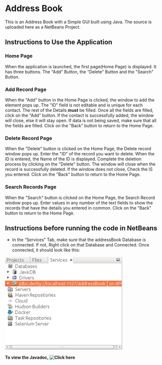 # Address Book

This is an Address Book with a Simple GUI built using Java. The source is uploaded here as a NetBeans Project.

## Instructions to Use the Application

### Home Page

When the application is launched, the first page(Home Page) is displayed. It has three buttons. 
The "Add" Button, the "Delete" Button and the "Search" Button.

### Add Record Page

When the "Add" button in the Home Page is clicked, the window to add the element pops up.
The "ID" field is not editable and is unique for each contact. The rest of the Details **must** be filled.
Once all the fields are filled, click on the "Add" button. If the contact is successfully added, the window will close, else it will stay open.
If data is not being saved, make sure that all the fields are filled. Click on the "Back" button to return to the Home Page.

### Delete Record Page

When the "Delete" button is clicked on the Home Page, the Delete record window pops up. Enter the "ID" of the record you want to delete.
When the ID is entered, the Name of the ID is displayed. Complete the deletion process by clicking on the "Delete" button.
The window will close when the record is successfully deleted. If the window does not close, Check the IS you entered. Click on the "Back" button to return to the Home Page.

### Search Records Page

When the "Search" button is clicked on the Home Page, the Search Record window pops up.
Enter values in any number of the text fields to show the records that have the details you entered in common.
Click on the "Back" button to return to the Home Page.

## Instructions before running the code in NetBeans
* In the “Services” Tab, make sure that the addressBook Database is connected. If not, Right
click on that Database and Connected. Once connected, it should look like this:

 ![Database Connected](db-connected.png)



**To view the Javadoc, ![Click here](https://bbloggsbott.github.io/Address-Book/)**
